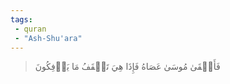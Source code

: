 ```yaml
---
tags: 
 - quran 
 - "Ash-Shu'ara"
---
```


> فَأَلۡقَىٰ مُوسَىٰ عَصَاهُ فَإِذَا هِيَ تَلۡقَفُ مَا يَأۡفِكُونَ
